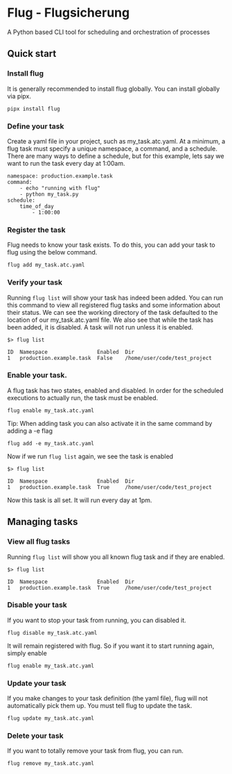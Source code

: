 # Flug - Flugsicherung
A Python based CLI tool for scheduling and orchestration of processes

## Quick start

### Install flug
It is generally recommended to install flug globally. You can install globally via pipx.
```
pipx install flug
```

### Define your task
Create a yaml file in your project, such as my_task.atc.yaml. At a minimum, a flug task must specify a unique namespace, a command, and a schedule. There are many ways to define a schedule, but for this example, lets say we want to run the task every day at 1:00am.
```
namespace: production.example.task
command:
    - echo "running with flug"
    - python my_task.py
schedule:
    time_of_day
        - 1:00:00
```

### Register the task
Flug needs to know your task exists. To do this, you can add your task to flug using the below command.
```
flug add my_task.atc.yaml
```

### Verify your task
Running `flug list` will show your task has indeed been added. You can run this command to view all registered flug tasks and some information about their status. We can see the working directory of the task defaulted to the location of our my_task.atc.yaml file. We also see that while the task has been added, it is disabled. A task will not run unless it is enabled.
```
$> flug list

ID  Namespace                Enabled  Dir                     
1   production.example.task  False    /home/user/code/test_project
```

### Enable your task.
A flug task has two states, enabled and disabled. In order for the scheduled executions to actually run, the task must be enabled.
```
flug enable my_task.atc.yaml
```

Tip: When adding task you can also activate it in the same command by adding a -e flag
```
flug add -e my_task.atc.yaml
```

Now if we run `flug list` again, we see the task is enabled
```
$> flug list

ID  Namespace                Enabled  Dir                     
1   production.example.task  True     /home/user/code/test_project
```

Now this task is all set. It will run every day at 1pm.

## Managing tasks

### View all flug tasks
Running `flug list` will show you all known flug task and if they are enabled.
```
$> flug list

ID  Namespace                Enabled  Dir                     
1   production.example.task  True     /home/user/code/test_project
```

### Disable your task
If you want to stop your task from running, you can disabled it.
```
flug disable my_task.atc.yaml
```
It will remain registered with flug. So if you want it to start running again, simply enable
```
flug enable my_task.atc.yaml
```

### Update your task
If you make changes to your task definition (the yaml file), flug will not automatically pick them up. You must tell flug to update the task.
```
flug update my_task.atc.yaml
```

### Delete your task
If you want to totally remove your task from flug, you can run. 
```
flug remove my_task.atc.yaml
```